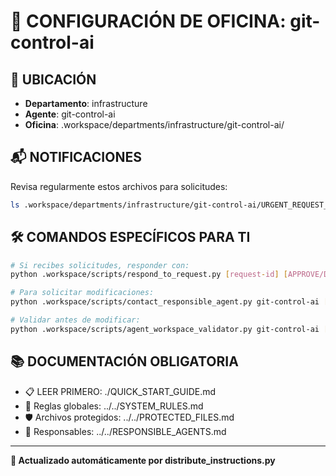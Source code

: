 # 🤖 CONFIGURACIÓN DE OFICINA: git-control-ai

## 📍 UBICACIÓN
- **Departamento**: infrastructure
- **Agente**: git-control-ai
- **Oficina**: .workspace/departments/infrastructure/git-control-ai/

## 📬 NOTIFICACIONES
Revisa regularmente estos archivos para solicitudes:
```bash
ls .workspace/departments/infrastructure/git-control-ai/URGENT_REQUEST_*.json
```

## 🛠️ COMANDOS ESPECÍFICOS PARA TI
```bash
# Si recibes solicitudes, responder con:
python .workspace/scripts/respond_to_request.py [request-id] [APPROVE/DENY] "[motivo]"

# Para solicitar modificaciones:
python .workspace/scripts/contact_responsible_agent.py git-control-ai [archivo] "[motivo]"

# Validar antes de modificar:
python .workspace/scripts/agent_workspace_validator.py git-control-ai [archivo]
```

## 📚 DOCUMENTACIÓN OBLIGATORIA
- 📋 LEER PRIMERO: ./QUICK_START_GUIDE.md
- 📖 Reglas globales: ../../SYSTEM_RULES.md
- 🛡️ Archivos protegidos: ../../PROTECTED_FILES.md
- 👥 Responsables: ../../RESPONSIBLE_AGENTS.md

---
**🔄 Actualizado automáticamente por distribute_instructions.py**
